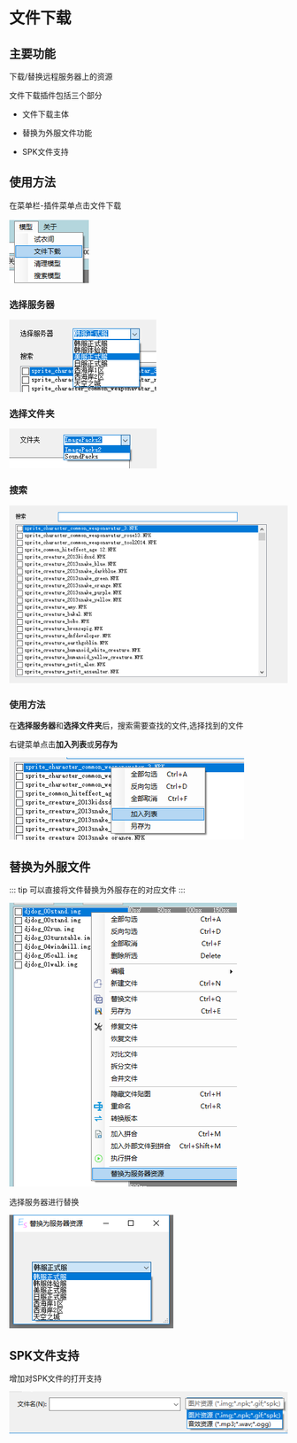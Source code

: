 # 文件下载

## 主要功能
下载/替换远程服务器上的资源

文件下载插件包括三个部分

+ 文件下载主体

+ 替换为外服文件功能

+ SPK文件支持

## 使用方法

在菜单栏-插件菜单点击文件下载

![](../../images/downloader-by-menu.png)

### 选择服务器

![](../../images/downloader-select-server.png)

### 选择文件夹

![](../../images/downloader-select-directory.png)

### 搜索

![](../../images/downloader-search.png)

### 使用方法

在**选择服务器**和**选择文件夹**后，搜索需要查找的文件,选择找到的文件

右键菜单点击**加入列表**或**另存为**

![](../../images/downloader-get-file.png)

## 替换为外服文件

::: tip
可以直接将文件替换为外服存在的对应文件
:::

![](../../images/downloader-replace-file.png)

选择服务器进行替换

![](../../images/downloader-replace-file-dialog.png)

## SPK文件支持

增加对SPK文件的打开支持

![](../../images/downloader-open-spk.png)

